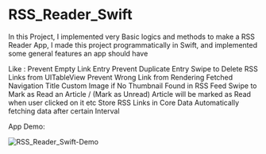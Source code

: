# RSS_Reader_Swift

In this Project, I implemented very Basic logics and methods to make a RSS Reader App, I made this project programmatically in Swift, and implemented some general features an app should have

Like : Prevent Empty Link Entry
Prevent Duplicate Entry
Swipe to Delete RSS Links from UITableView
Prevent Wrong Link from Rendering
Fetched Navigation Title
Custom Image if No Thumbnail Found in RSS Feed
Swipe to Mark as Read an Article / (Mark as Unread)
Article will be marked as Read when user clicked on it etc
Store RSS Links in Core Data
Automatically fetching data after certain Interval

App Demo:

![RSS_Reader_Swift-Demo](https://github.com/panchalrajan/RSS_Reader_Swift/blob/main/RSS_Reader_Swift-Demo.gif)
